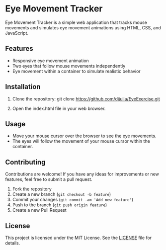 # Eye Movement Tracker

Eye Movement Tracker is a simple web application that tracks mouse movements and simulates eye movement animations using HTML, CSS, and JavaScript.

## Features

- Responsive eye movement animation
- Two eyes that follow mouse movements independently
- Eye movement within a container to simulate realistic behavior

## Installation

1. Clone the repository:
git clone https://github.com/djjulia/EyeExercise.git

2. Open the index.html file in your web browser.

## Usage

- Move your mouse cursor over the browser to see the eye movements.
- The eyes will follow the movement of your mouse cursor within the container.

## Contributing

Contributions are welcome! If you have any ideas for improvements or new features, feel free to submit a pull request.

1. Fork the repository
2. Create a new branch (`git checkout -b feature`)
3. Commit your changes (`git commit -am 'Add new feature'`)
4. Push to the branch (`git push origin feature`)
5. Create a new Pull Request

## License

This project is licensed under the MIT License. See the [LICENSE](license.txt) file for details.
